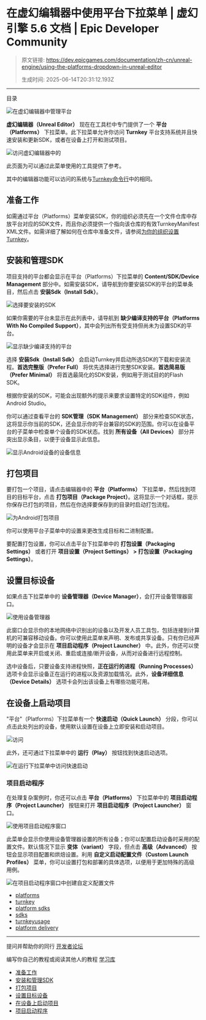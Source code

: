 # 在虚幻编辑器中使用平台下拉菜单 | 虚幻引擎 5.6 文档 | Epic Developer Community

> 原文链接: https://dev.epicgames.com/documentation/zh-cn/unreal-engine/using-the-platforms-dropdown-in-unreal-editor
> 
> 生成时间: 2025-06-14T20:31:12.193Z

---

目录

![在虚幻编辑器中管理平台](https://dev.epicgames.com/community/api/documentation/image/66d5e830-6361-45fa-8605-0939b4f35eda?resizing_type=fill&width=1920&height=335)

**虚幻编辑器（Unreal Editor）** 现在在工具栏中专门提供了一个 **平台（Platforms）** 下拉菜单。此下拉菜单允许你访问 **Turnkey** 平台支持系统并且快速安装和更新SDK，或者在设备上打开和测试项目。

![访问虚幻编辑器中的](https://d1iv7db44yhgxn.cloudfront.net/documentation/images/a94df8de-1110-4228-a994-195490cc52cd/platformmenu.png)

此页面为可以通过此菜单使用的工具提供了参考。

其中的编辑器功能可以访问的系统与[Turnkey命令行](/documentation/zh-cn/unreal-engine/using-the-turnkey-commandline-for-unreal-engine)中的相同。

## 准备工作

如需通过平台（Platforms）菜单安装SDK，你的组织必须先在一个文件仓库中存放平台对应的SDK文件，而且你必须提供一个指向该仓库的有效TurnkeyManifest XML文件。如需详细了解如何在仓库中准备文件，请参阅[为你的组织设置Turnkey](/documentation/zh-cn/unreal-engine/setting-up-turnkey-for-your-organization-in-unreal-engine)。

## 安装和管理SDK

项目支持的平台都会显示在平台（Platforms）下拉菜单的 **Content/SDK/Device Management** 部分中。如需安装SDK，请导航到你要安装SDK的平台的菜单条目，然后点击 **安装Sdk（Install Sdk）**。

![选择要安装的SDK](https://d1iv7db44yhgxn.cloudfront.net/documentation/images/d618ddfd-0498-4c80-99aa-386c2826b372/platforminstallsdk.png)

如果你需要的平台未显示在此列表中，请导航到 **缺少编译支持的平台（Platforms With No Compiled Support）**，其中会列出所有受支持但尚未为设置SDK的平台。

![显示缺少编译支持的平台](https://d1iv7db44yhgxn.cloudfront.net/documentation/images/b1cccbe0-15c3-4f50-b221-5489fa29ce17/platformsdksnotfound.png)

选择 **安装Sdk（Install Sdk）** 会启动Turnkey并启动所选SDK的下载和安装流程。**首选完整版（Prefer Full）** 将优先选择进行完整SDK安装。**首选简易版（Prefer Minimal）** 将首选最简化的SDK安装，例如用于测试目的的Flash SDK。

根据你安装的SDK，可能会出现额外的提示来要求设置特定的SDK组件，例如Android Studio。

你可以通过查看平台的 **SDK管理（SDK Management）** 部分来检查SDK状态，这将显示你当前的SDK，还会显示你的平台兼容的SDK的范围。你可以在设备平台的子菜单中检查单个设备的SDK状态。找到 **所有设备（All Devices）** 部分并突出显示条目，以便于设备显示此信息。

![显示Android设备的设备信息](https://d1iv7db44yhgxn.cloudfront.net/documentation/images/839f9b71-e938-4f82-a94c-296a66485476/platformdevice.png)

## 打包项目

要打包一个项目，请点击编辑器中的 **平台（Platforms）** 下拉菜单，然后找到项目的目标平台，点击 **打包项目（Package Project）**。这将显示一个对话框，提示你保存已打包的项目，然后在你选择要保存到的目录时启动打包流程。

![为Android打包项目](https://d1iv7db44yhgxn.cloudfront.net/documentation/images/6e98ab83-4441-49d1-a499-4c914153e8b0/platformpackaging.png)

你可以使用平台子菜单中的设置来更改生成目标和二进制配置。

要配置打包设置，你可以点击平台下拉菜单中的 **打包设置（Packaging Settings）** 或者打开 **项目设置（Project Settings） > 打包设置（Packaging Settings）**。

## 设置目标设备

如果点击下拉菜单中的 **设备管理器（Device Manager）**，会打开设备管理器窗口。

![使用设备管理器](https://d1iv7db44yhgxn.cloudfront.net/documentation/images/0300b142-153b-4274-aba5-fba0ce241abc/platformdevicemanager.png)

此窗口会显示你的本地网络中识别出的设备以及开发人员工具包，包括连接到计算机的可兼容移动设备。你可以使用此菜单来声明、发布或共享设备。只有你已经声明的设备才会显示在 **项目启动程序（Project Launcher）** 中。此外，你还可以使用此菜单来开启或关闭、重启或连接/断开设备，从而对设备进行远程控制。

选中设备后，只要设备支持进程快照，**正在运行的进程（Running Processes）** 选项卡会显示设备正在运行的进程以及资源加载情况。此外，**设备详细信息（Device Details）** 选项卡会列出该设备上有哪些功能可用。

## 在设备上启动项目

"平台"（Platforms）下拉菜单有一个 **快速启动（Quick Launch）** 分段，你可以点击此处列出的设备，使用默认设置在设备上立即安装和启动项目。

![访问](https://d1iv7db44yhgxn.cloudfront.net/documentation/images/7887fc99-72ed-459d-bd98-7906aeb3214f/platformquicklaunch.png)

此外，还可通过下拉菜单中的 **运行（Play）** 按钮找到快速启动选项。

![在运行下拉菜单中访问快速启动](https://d1iv7db44yhgxn.cloudfront.net/documentation/images/6b69a3a3-bb2c-42c8-b843-3a5539a40938/platformquicklaunchplaybutton.png)

### 项目启动程序

在处理复杂案例时，你还可以点击 **平台（Platforms）** 下拉菜单中的 **项目启动程序（Project Launcher）** 按钮来打开 **项目启动程序（Project Launcher）** 窗口。

![使用项目启动程序窗口](https://d1iv7db44yhgxn.cloudfront.net/documentation/images/235bb470-dd61-4e9b-9920-89782e6cd763/platformprojectlauncher.png)

此菜单会显示你使用设备管理器设置的所有设备；你可以配置启动设备时采用的配置文件。默认情况下显示 **变体（variant）** 字段，但点击 **高级（Advanced）** 按钮会显示项目配置和烘焙设置。利用 **自定义启动配置文件（Custom Launch Profiles）** 菜单，你可以设置打包和部署的具体选项，以便用于更加特殊的高级用例。

![在项目启动程序窗口中创建自定义配置文件](https://d1iv7db44yhgxn.cloudfront.net/documentation/images/6d1d7cd0-5304-41c9-aa15-ed9e3562c3f9/platformprojectlaunchercustom.png)

-   [platforms](https://dev.epicgames.com/community/search?query=platforms)
-   [turnkey](https://dev.epicgames.com/community/search?query=turnkey)
-   [platform sdks](https://dev.epicgames.com/community/search?query=platform%20sdks)
-   [sdks](https://dev.epicgames.com/community/search?query=sdks)
-   [turnkeyusage](https://dev.epicgames.com/community/search?query=turnkeyusage)
-   [platform delivery](https://dev.epicgames.com/community/search?query=platform%20delivery)

* * *

提问并帮助你的同行 [开发者论坛](https://forums.unrealengine.com/categories?tag=unreal-engine)

编写你自己的教程或阅读其他人的教程 [学习库](https://dev.epicgames.com/community/unreal-engine/learning)

-   [准备工作](/documentation/zh-cn/unreal-engine/using-the-platforms-dropdown-in-unreal-editor#%E5%87%86%E5%A4%87%E5%B7%A5%E4%BD%9C)
-   [安装和管理SDK](/documentation/zh-cn/unreal-engine/using-the-platforms-dropdown-in-unreal-editor#%E5%AE%89%E8%A3%85%E5%92%8C%E7%AE%A1%E7%90%86sdk)
-   [打包项目](/documentation/zh-cn/unreal-engine/using-the-platforms-dropdown-in-unreal-editor#%E6%89%93%E5%8C%85%E9%A1%B9%E7%9B%AE)
-   [设置目标设备](/documentation/zh-cn/unreal-engine/using-the-platforms-dropdown-in-unreal-editor#%E8%AE%BE%E7%BD%AE%E7%9B%AE%E6%A0%87%E8%AE%BE%E5%A4%87)
-   [在设备上启动项目](/documentation/zh-cn/unreal-engine/using-the-platforms-dropdown-in-unreal-editor#%E5%9C%A8%E8%AE%BE%E5%A4%87%E4%B8%8A%E5%90%AF%E5%8A%A8%E9%A1%B9%E7%9B%AE)
-   [项目启动程序](/documentation/zh-cn/unreal-engine/using-the-platforms-dropdown-in-unreal-editor#%E9%A1%B9%E7%9B%AE%E5%90%AF%E5%8A%A8%E7%A8%8B%E5%BA%8F)
